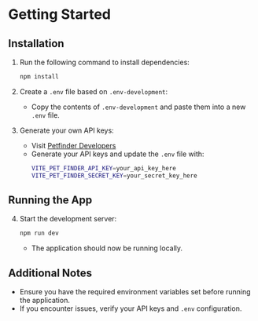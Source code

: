 # Getting Started

## Installation
1. Run the following command to install dependencies:
   ```sh
   npm install
   ```

2. Create a `.env` file based on `.env-development`:
   - Copy the contents of `.env-development` and paste them into a new `.env` file.

3. Generate your own API keys:
   - Visit [Petfinder Developers](https://www.petfinder.com/developers/)
   - Generate your API keys and update the `.env` file with:
     ```sh
     VITE_PET_FINDER_API_KEY=your_api_key_here
     VITE_PET_FINDER_SECRET_KEY=your_secret_key_here
     ```

## Running the App
4. Start the development server:
   ```sh
   npm run dev
   ```
   - The application should now be running locally.

## Additional Notes
- Ensure you have the required environment variables set before running the application.
- If you encounter issues, verify your API keys and `.env` configuration.

